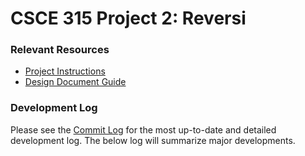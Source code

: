 CSCE 315 Project 2: Reversi
===========================

### Relevant Resources

* [Project Instructions](http://courses.cs.tamu.edu/choe/13fall/315/proj2.html)
* [Design Document Guide](http://blog.slickedit.com/2007/05/how-to-write-an-effective-design-document/)

### Development Log

Please see the [Commit Log](https://github.com/travisolbrich/315-P1-DBMS/commits/master) for the most up-to-date and detailed development log. The below log will summarize major developments.
